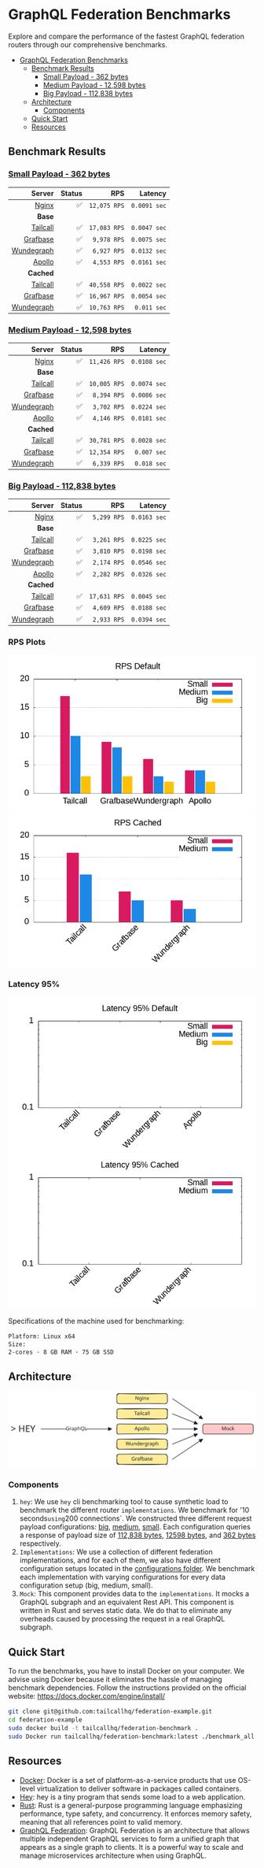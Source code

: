 # GraphQL Federation Benchmarks

Explore and compare the performance of the fastest GraphQL federation routers through our comprehensive benchmarks.

- [GraphQL Federation Benchmarks](#graphql-federation-benchmarks)
  - [Benchmark Results](#benchmark-results)
    - [Small Payload - 362 bytes](#small-payload---362-bytes)
    - [Medium Payload - 12,598 bytes](#medium-payload---12598-bytes)
    - [Big Payload - 112,838 bytes](#big-payload---112838-bytes)
  - [Architecture](#architecture)
    - [Components](#components)
  - [Quick Start](#quick-start)
  - [Resources](#resources)

## Benchmark Results

<!-- PERFORMANCE_RESULTS_START -->
### [Small Payload - 362 bytes](./source/small.json)
| Server | Status | RPS | Latency |
| ---: | ---: | ---: | ---: |
| [Nginx](https://nginx.org/en/) | ✅ | `12,075 RPS` | `0.0091 sec` |
| **Base** | | | |
| [Tailcall](https://github.com/tailcallhq/tailcall) | ✅ | `17,083 RPS` | `0.0047 sec` |
| [Grafbase](https://github.com/grafbase/grafbase) | ✅ | `9,978 RPS` | `0.0075 sec` |
| [Wundegraph](https://github.com/wundergraph/cosmo) | ✅ | `6,927 RPS` | `0.0132 sec` |
| [Apollo](https://github.com/apollographql/router) | ✅ | `4,553 RPS` | `0.0161 sec` |
| **Cached** | | | |
| [Tailcall](https://github.com/tailcallhq/tailcall) | ✅ | `40,558 RPS` | `0.0022 sec` |
| [Grafbase](https://github.com/grafbase/grafbase) | ✅ | `16,967 RPS` | `0.0054 sec` |
| [Wundegraph](https://github.com/wundergraph/cosmo) | ✅ | `10,763 RPS` | `0.011 sec` |
### [Medium Payload - 12,598 bytes](./source/medium.json)
| Server | Status | RPS | Latency |
| ---: | ---: | ---: | ---: |
| [Nginx](https://nginx.org/en/) | ✅ | `11,426 RPS` | `0.0108 sec` |
| **Base** | | | |
| [Tailcall](https://github.com/tailcallhq/tailcall) | ✅ | `10,005 RPS` | `0.0074 sec` |
| [Grafbase](https://github.com/grafbase/grafbase) | ✅ | `8,394 RPS` | `0.0086 sec` |
| [Wundegraph](https://github.com/wundergraph/cosmo) | ✅ | `3,702 RPS` | `0.0224 sec` |
| [Apollo](https://github.com/apollographql/router) | ✅ | `4,146 RPS` | `0.0181 sec` |
| **Cached** | | | |
| [Tailcall](https://github.com/tailcallhq/tailcall) | ✅ | `30,781 RPS` | `0.0028 sec` |
| [Grafbase](https://github.com/grafbase/grafbase) | ✅ | `12,354 RPS` | `0.007 sec` |
| [Wundegraph](https://github.com/wundergraph/cosmo) | ✅ | `6,339 RPS` | `0.018 sec` |
### [Big Payload - 112,838 bytes](./source/big.json)
| Server | Status | RPS | Latency |
| ---: | ---: | ---: | ---: |
| [Nginx](https://nginx.org/en/) | ✅ | `5,299 RPS` | `0.0163 sec` |
| **Base** | | | |
| [Tailcall](https://github.com/tailcallhq/tailcall) | ✅ | `3,261 RPS` | `0.0225 sec` |
| [Grafbase](https://github.com/grafbase/grafbase) | ✅ | `3,810 RPS` | `0.0198 sec` |
| [Wundegraph](https://github.com/wundergraph/cosmo) | ✅ | `2,174 RPS` | `0.0546 sec` |
| [Apollo](https://github.com/apollographql/router) | ✅ | `2,282 RPS` | `0.0326 sec` |
| **Cached** | | | |
| [Tailcall](https://github.com/tailcallhq/tailcall) | ✅ | `17,631 RPS` | `0.0045 sec` |
| [Grafbase](https://github.com/grafbase/grafbase) | ✅ | `4,609 RPS` | `0.0188 sec` |
| [Wundegraph](https://github.com/wundergraph/cosmo) | ✅ | `2,933 RPS` | `0.0394 sec` |
<!-- PERFORMANCE_RESULTS_END -->

### RPS Plots

![Requests Per Second: bar plot, default configuration](./files/rps_default.png)
![Requests Per Second: bar plot, cached configuration](./files/rps_cached.png)

### Latency 95%

![Latency 95%: bar plot, default configuration](./files/p95_default.png)
![Latency 95%: bar plot, cached configuration](./files/p95_cached.png)

Specifications of the machine used for benchmarking:

```
Platform: Linux x64
Size:
2-cores · 8 GB RAM · 75 GB SSD
```

## Architecture

![Architecture Image](./files/architecture.svg)

### Components

1. `hey`: We use `hey` cli benchmarking tool to cause synthetic load to benchmark the different router `implementations`. We benchmark for '10 seconds`using`200 connections`. We constructed three different request payload configurations: [big](./scripts/bench-hey-big.json), [medium](./scripts/bench-hey-medium.json), [small](./scripts/bench-hey-small.json). Each configuration queries a response of payload size of [112,838 bytes](./source/big.json), [12598 bytes](./source/medium.json), and [362 bytes](./source/small.json) respectively.
2. `Implementations`: We use a collection of different federation implementations, and for each of them, we also have different configuration setups located in the [configurations folder](./configurations/). We benchmark each implementation with varying configurations for every data configuration setup (big, medium, small).
3. `Mock`: This component provides data to the `implementations`. It mocks a GraphQL subgraph and an equivalent Rest API. This component is written in Rust and serves static data. We do that to eliminate any overheads caused by processing the request in a real GraphQL subgraph.

## Quick Start

To run the benchmarks, you have to install Docker on your computer. We advise using Docker because it eliminates the hassle of managing benchmark dependencies. Follow the instructions provided on the official website: https://docs.docker.com/engine/install/

```bash
git clone git@github.com:tailcallhq/federation-example.git
cd federation-example
sudo docker build -t tailcallhq/federation-benchmark .
sudo Docker run tailcallhq/federation-benchmark:latest ./benchmark_all.sh
```

## Resources

- [Docker](https://www.docker.com/): Docker is a set of platform-as-a-service products that use OS-level virtualization to deliver software in packages called containers.
- [Hey](https://github.com/rakyll/hey): hey is a tiny program that sends some load to a web application.
- [Rust](https://www.rust-lang.org/): Rust is a general-purpose programming language emphasizing performance, type safety, and concurrency. It enforces memory safety, meaning that all references point to valid memory.
- [GraphQL Federation](https://graphql.com/learn/federated-architecture/): GraphQL Federation is an architecture that allows multiple independent GraphQL services to form a unified graph that appears as a single graph to clients. It is a powerful way to scale and manage microservices architecture when using GraphQL.
